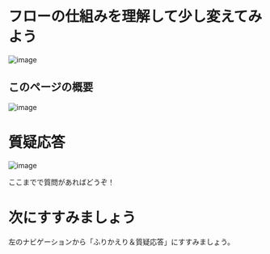# フローの仕組みを理解して少し変えてみよう

![image](https://i.gyazo.com/2fe8f1e2d461451f6b5212996272c3ee.jpg)

## このページの概要

![image](https://i.gyazo.com/012495d03dfe39bc09cb4d2f4f02581b.png)

# 質疑応答

![image](https://i.gyazo.com/aba8ccd625e7320883851b71ebd0caf2.png)

ここまでで質問があればどうぞ！

# 次にすすみましょう

左のナビゲーションから「ふりかえり＆質疑応答」にすすみましょう。

